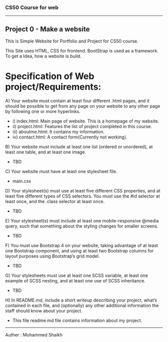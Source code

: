 ### CS50 Course for web
-----------------------------------------------------------------
## Project 0 - Make a website

This is Simple Website for Portfolio and Project for CS50 course.

This Site uses HTML, CSS for frontend. BootStrap is used as a framework. To get a
Idea, how a website is build.

# Specification of Web project/Requirements:
A) Your website must contain at least four different .html pages, and it should be possible to get from any page on your website to any other page by following one or more hyperlinks.
-    i) index.html: Main page of website. This is a homepage of my website.
-    ii) project.html: Features the list of project completed in this course.
-    iii) aboutme.html: It contains my information.
-    iv) contact.html: A contact form(Currently not working).

B) Your website must include at least one list (ordered or unordered), at least one table, and at least one image.
-    TBD

C) Your website must have at least one stylesheet file.
-    main.css

D) Your stylesheet(s) must use at least five different CSS properties, and at least five different types of CSS selectors. You must use the #id selector at least once, and the .class selector at least once.
-    TBD

E) Your stylesheet(s) must include at least one mobile-responsive @media query, such that something about the styling changes for smaller screens.
-    TBD

F) You must use Bootstrap 4 on your website, taking advantage of at least one Bootstrap component, and using at least two Bootstrap columns for layout purposes using Bootstrap’s grid model.
-    TBD

G) Your stylesheets must use at least one SCSS variable, at least one example of SCSS nesting, and at least one use of SCSS inheritance.
-    TBD

H) In README.md, include a short writeup describing your project, what’s contained in each file, and (optionally) any other additional information the staff should know about your project.
-    This file readme.md file contains information about my project.


-----------------------------------------------------------------
Auther : Mohammed Shaikh
